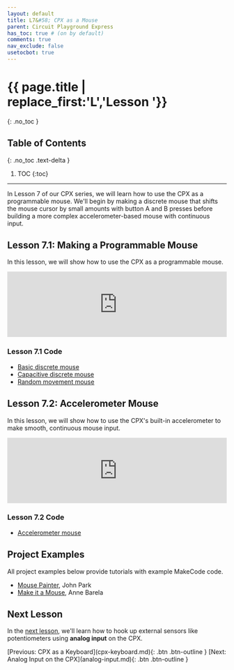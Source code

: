 ```yaml
---
layout: default
title: L7&#58; CPX as a Mouse
parent: Circuit Playground Express
has_toc: true # (on by default)
comments: true
nav_exclude: false
usetocbot: true
---
```

# {{ page.title | replace_first:'L','Lesson '}}
{: .no_toc }

## Table of Contents
{: .no_toc .text-delta }

1. TOC
{:toc}
---

In Lesson 7 of our CPX series, we will learn how to use the CPX as a programmable mouse. We'll begin by making a discrete mouse that shifts the mouse cursor by small amounts with button A and B presses before building a more complex accelerometer-based mouse with continuous input.

## Lesson 7.1: Making a Programmable Mouse

In this lesson, we will show how to use the CPX as a programmable mouse.

<div class="iframe-container">
  <iframe width="100%" src="https://www.youtube.com/embed/bOm1qXTDi-o" title="YouTube video player" frameborder="0" allow="accelerometer; autoplay; clipboard-write; encrypted-media; gyroscope; picture-in-picture; web-share" allowfullscreen></iframe>
</div>

### Lesson 7.1 Code

- [Basic discrete mouse ](https://makecode.com/_fAEg5r42VdoV)
- [Capacitive discrete mouse](https://makecode.com/_3tqVsqY526Vd)
- [Random movement mouse](https://makecode.com/_CaVCix20efTP)

## Lesson 7.2: Accelerometer Mouse

In this lesson, we will show how to use the CPX's built-in accelerometer to make smooth, continuous mouse input.

<div class="iframe-container">
  <iframe width="100%" src="https://www.youtube.com/embed/vnqNmQnbpO8" title="YouTube video player" frameborder="0" allow="accelerometer; autoplay; clipboard-write; encrypted-media; gyroscope; picture-in-picture; web-share" allowfullscreen></iframe>
</div>

### Lesson 7.2 Code

- [Accelerometer mouse](https://makecode.com/_gfE7HFXMPJJF)

<!-- Ideas:
- Start very simple with moving mouse by some amount with a button or touchpad press. 
  - https://editor.p5js.org/jonfroehlich/sketches/MSGdVYUle
- Maybe A1 down, A5 up, A3 right, A7 left
  - Need mouse click for http://jacksonpollock.org/
  - https://freepong.org/ (has mouse option)
- Then use Tilt for left, right, up, down, and buttons for click
  - Show off with a basic mouse game
    - Start by exploring Google Earth 
    - Maybe put a airplane on controller and play: https://gamaverse.com/anti-virus-game/
  - https://thisissand.com/ (actually have a bottle filled with sand)
  - http://jacksonpollock.org/
  - Show off with p5js painter app?
  - https://freepong.org/ (has mouse option)
- Then most complex example with raw accelerometer data.
  - Version 1: https://makecode.com/_fEDc8m0FqJt0
  - Version 2: https://makecode.com/_JccC6U5Dj4Ko -->

## Project Examples

All project examples below provide tutorials with example MakeCode code.

- [Mouse Painter](https://learn.adafruit.com/mouse-painter-emulate-mice-with-makecode/overview), John Park
- [Make it a Mouse](https://learn.adafruit.com/make-it-a-mouse), Anne Barela

## Next Lesson

In the [next lesson](analog-input.md), we'll learn how to hook up external sensors like potentiometers using **analog input** on the CPX.

<span class="fs-6">
[Previous: CPX as a Keyboard](cpx-keyboard.md){: .btn .btn-outline }
[Next: Analog Input on the CPX](analog-input.md){: .btn .btn-outline }
</span>